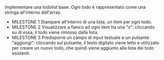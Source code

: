 Implementare una todolist base. Ogni todo è rappresentato come una stringa all'interno dell'array.
- MILESTONE 1
Stampare all'interno di una lista, un item per ogni todo.
- MILESTONE 2
Visualizzare a fianco ad ogni item ha una "x": cliccando su di essa, il todo viene rimosso dalla lista.
- MILESTONE 3
Predisporre un campo di input testuale e un pulsante "aggiungi": cliccando sul pulsante, il testo digitato viene letto e utilizzato per creare un nuovo todo, che quindi viene aggiunto alla lista dei todo esistenti.